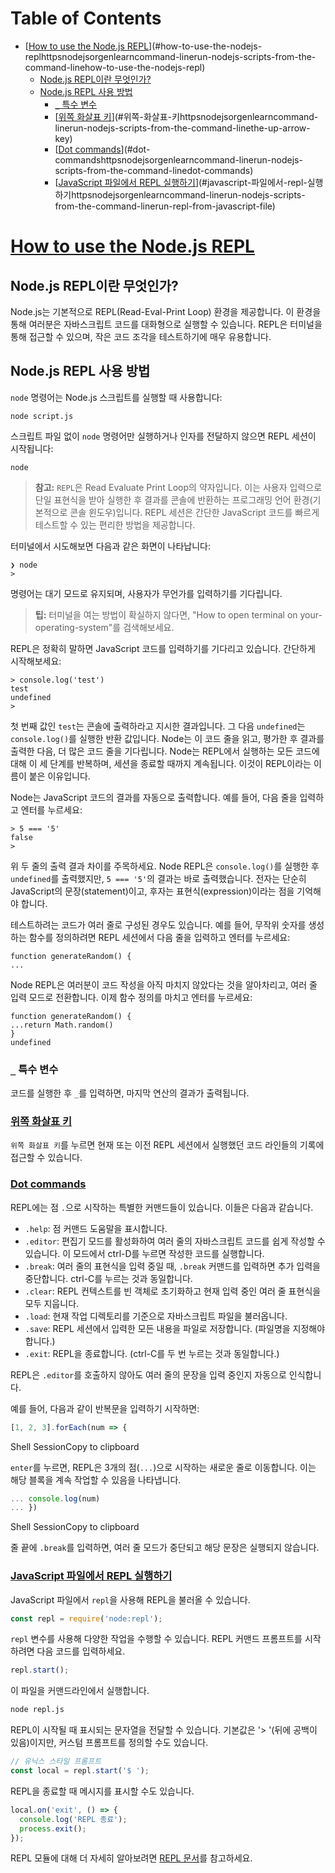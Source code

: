# Table of Contents

- [[How to use the Node.js REPL](https://nodejs.org/en/learn/command-line/run-nodejs-scripts-from-the-command-line#how-to-use-the-nodejs-repl)](#how-to-use-the-nodejs-replhttpsnodejsorgenlearncommand-linerun-nodejs-scripts-from-the-command-linehow-to-use-the-nodejs-repl)
  - [Node.js REPL이란 무엇인가?](#nodejs-repl이란-무엇인가)
  - [Node.js REPL 사용 방법](#nodejs-repl-사용-방법)
    - [`_` 특수 변수](#_-특수-변수)
    - [[위쪽 화살표 키](https://nodejs.org/en/learn/command-line/run-nodejs-scripts-from-the-command-line#the-up-arrow-key)](#위쪽-화살표-키httpsnodejsorgenlearncommand-linerun-nodejs-scripts-from-the-command-linethe-up-arrow-key)
    - [[Dot commands](https://nodejs.org/en/learn/command-line/run-nodejs-scripts-from-the-command-line#dot-commands)](#dot-commandshttpsnodejsorgenlearncommand-linerun-nodejs-scripts-from-the-command-linedot-commands)
    - [[JavaScript 파일에서 REPL 실행하기](https://nodejs.org/en/learn/command-line/run-nodejs-scripts-from-the-command-line#run-repl-from-javascript-file)](#javascript-파일에서-repl-실행하기httpsnodejsorgenlearncommand-linerun-nodejs-scripts-from-the-command-linerun-repl-from-javascript-file)

# [How to use the Node.js REPL](https://nodejs.org/en/learn/command-line/run-nodejs-scripts-from-the-command-line#how-to-use-the-nodejs-repl)





## Node.js REPL이란 무엇인가?

Node.js는 기본적으로 REPL(Read-Eval-Print Loop) 환경을 제공합니다. 이 환경을 통해 여러분은 자바스크립트 코드를 대화형으로 실행할 수 있습니다. REPL은 터미널을 통해 접근할 수 있으며, 작은 코드 조각을 테스트하기에 매우 유용합니다.


## Node.js REPL 사용 방법

`node` 명령어는 Node.js 스크립트를 실행할 때 사용합니다:

```shell
node script.js
```

스크립트 파일 없이 `node` 명령어만 실행하거나 인자를 전달하지 않으면 REPL 세션이 시작됩니다:

```shell
node
```

> **참고:** `REPL`은 Read Evaluate Print Loop의 약자입니다. 이는 사용자 입력으로 단일 표현식을 받아 실행한 후 결과를 콘솔에 반환하는 프로그래밍 언어 환경(기본적으로 콘솔 윈도우)입니다. REPL 세션은 간단한 JavaScript 코드를 빠르게 테스트할 수 있는 편리한 방법을 제공합니다.

터미널에서 시도해보면 다음과 같은 화면이 나타납니다:

```shell
❯ node
>
```

명령어는 대기 모드로 유지되며, 사용자가 무언가를 입력하기를 기다립니다.

> **팁:** 터미널을 여는 방법이 확실하지 않다면, "How to open terminal on your-operating-system"를 검색해보세요.

REPL은 정확히 말하면 JavaScript 코드를 입력하기를 기다리고 있습니다. 간단하게 시작해보세요:

```shell
> console.log('test')
test
undefined
>
```

첫 번째 값인 `test`는 콘솔에 출력하라고 지시한 결과입니다. 그 다음 `undefined`는 `console.log()`를 실행한 반환 값입니다. Node는 이 코드 줄을 읽고, 평가한 후 결과를 출력한 다음, 더 많은 코드 줄을 기다립니다. Node는 REPL에서 실행하는 모든 코드에 대해 이 세 단계를 반복하며, 세션을 종료할 때까지 계속됩니다. 이것이 REPL이라는 이름이 붙은 이유입니다.

Node는 JavaScript 코드의 결과를 자동으로 출력합니다. 예를 들어, 다음 줄을 입력하고 엔터를 누르세요:

```shell
> 5 === '5'
false
>
```

위 두 줄의 출력 결과 차이를 주목하세요. Node REPL은 `console.log()`를 실행한 후 `undefined`를 출력했지만, `5 === '5'`의 결과는 바로 출력했습니다. 전자는 단순히 JavaScript의 문장(statement)이고, 후자는 표현식(expression)이라는 점을 기억해야 합니다.

테스트하려는 코드가 여러 줄로 구성된 경우도 있습니다. 예를 들어, 무작위 숫자를 생성하는 함수를 정의하려면 REPL 세션에서 다음 줄을 입력하고 엔터를 누르세요:

```shell
function generateRandom() {
...
```

Node REPL은 여러분이 코드 작성을 아직 마치지 않았다는 것을 알아차리고, 여러 줄 입력 모드로 전환합니다. 이제 함수 정의를 마치고 엔터를 누르세요:

```shell
function generateRandom() {
...return Math.random()
}
undefined
```


### `_` 특수 변수

코드를 실행한 후 `_`를 입력하면, 마지막 연산의 결과가 출력됩니다.


### [위쪽 화살표 키](https://nodejs.org/en/learn/command-line/run-nodejs-scripts-from-the-command-line#the-up-arrow-key)

`위쪽 화살표 키`를 누르면 현재 또는 이전 REPL 세션에서 실행했던 코드 라인들의 기록에 접근할 수 있습니다.


### [Dot commands](https://nodejs.org/en/learn/command-line/run-nodejs-scripts-from-the-command-line#dot-commands)

REPL에는 점 `.`으로 시작하는 특별한 커맨드들이 있습니다. 이들은 다음과 같습니다.

-   `.help`: 점 커맨드 도움말을 표시합니다.
-   `.editor`: 편집기 모드를 활성화하여 여러 줄의 자바스크립트 코드를 쉽게 작성할 수 있습니다. 이 모드에서 ctrl-D를 누르면 작성한 코드를 실행합니다.
-   `.break`: 여러 줄의 표현식을 입력 중일 때, `.break` 커맨드를 입력하면 추가 입력을 중단합니다. ctrl-C를 누르는 것과 동일합니다.
-   `.clear`: REPL 컨텍스트를 빈 객체로 초기화하고 현재 입력 중인 여러 줄 표현식을 모두 지웁니다.
-   `.load`: 현재 작업 디렉토리를 기준으로 자바스크립트 파일을 불러옵니다.
-   `.save`: REPL 세션에서 입력한 모든 내용을 파일로 저장합니다. (파일명을 지정해야 합니다.)
-   `.exit`: REPL을 종료합니다. (ctrl-C를 두 번 누르는 것과 동일합니다.)

REPL은 `.editor`를 호출하지 않아도 여러 줄의 문장을 입력 중인지 자동으로 인식합니다.

예를 들어, 다음과 같이 반복문을 입력하기 시작하면:

```javascript
[1, 2, 3].forEach(num => {
```

Shell SessionCopy to clipboard

`enter`를 누르면, REPL은 3개의 점(`...`)으로 시작하는 새로운 줄로 이동합니다. 이는 해당 블록을 계속 작업할 수 있음을 나타냅니다.

```javascript
... console.log(num)
... })
```

Shell SessionCopy to clipboard

줄 끝에 `.break`를 입력하면, 여러 줄 모드가 중단되고 해당 문장은 실행되지 않습니다.


### [JavaScript 파일에서 REPL 실행하기](https://nodejs.org/en/learn/command-line/run-nodejs-scripts-from-the-command-line#run-repl-from-javascript-file)

JavaScript 파일에서 `repl`을 사용해 REPL을 불러올 수 있습니다.

```javascript
const repl = require('node:repl');
```

`repl` 변수를 사용해 다양한 작업을 수행할 수 있습니다. REPL 커맨드 프롬프트를 시작하려면 다음 코드를 입력하세요.

```javascript
repl.start();
```

이 파일을 커맨드라인에서 실행합니다.

```bash
node repl.js
```

REPL이 시작될 때 표시되는 문자열을 전달할 수 있습니다. 기본값은 '> '(뒤에 공백이 있음)이지만, 커스텀 프롬프트를 정의할 수도 있습니다.

```javascript
// 유닉스 스타일 프롬프트
const local = repl.start('$ ');
```

REPL을 종료할 때 메시지를 표시할 수도 있습니다.

```javascript
local.on('exit', () => {
  console.log('REPL 종료');
  process.exit();
});
```

REPL 모듈에 대해 더 자세히 알아보려면 [REPL 문서](https://nodejs.org/api/repl.html)를 참고하세요.


